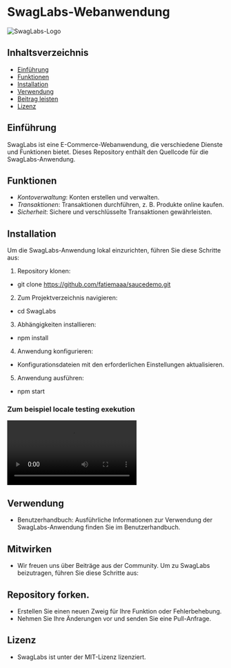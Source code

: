 # SwagLabs-Webanwendung
![SwagLabs-Logo](https://www.saucedemo.com/v1/img/Login_Bot_graphic.png)

## Inhaltsverzeichnis

- [Einführung](#introduction)
- [Funktionen](#features)
- [Installation](#installation)
- [Verwendung](#usage)
- [Beitrag leisten](#contributing)
- [Lizenz](#license)

## Einführung

SwagLabs ist eine E-Commerce-Webanwendung, die verschiedene Dienste und Funktionen bietet. Dieses Repository enthält den Quellcode für die SwagLabs-Anwendung.

## Funktionen

- *Kontoverwaltung*: Konten erstellen und verwalten.
- *Transaktionen*: Transaktionen durchführen, z. B. Produkte online kaufen.
- *Sicherheit*: Sichere und verschlüsselte Transaktionen gewährleisten.

## Installation

Um die SwagLabs-Anwendung lokal einzurichten, führen Sie diese Schritte aus:

1. Repository klonen:
* git clone https://github.com/fatiemaaa/saucedemo.git
2. Zum Projektverzeichnis navigieren:
* cd SwagLabs
3. Abhängigkeiten installieren:
* npm install
4. Anwendung konfigurieren:

* Konfigurationsdateien mit den erforderlichen Einstellungen aktualisieren.
5. Anwendung ausführen:
* npm start

### Zum beispiel locale testing exekution

![Zum beispiel locale testing exekution](execution.mp4)


## Verwendung
* Benutzerhandbuch: Ausführliche Informationen zur Verwendung der SwagLabs-Anwendung finden Sie im Benutzerhandbuch.

## Mitwirken
* Wir freuen uns über Beiträge aus der Community. Um zu SwagLabs beizutragen, führen Sie diese Schritte aus:

## Repository forken.
* Erstellen Sie einen neuen Zweig für Ihre Funktion oder Fehlerbehebung.
* Nehmen Sie Ihre Änderungen vor und senden Sie eine Pull-Anfrage.

## Lizenz
* SwagLabs ist unter der MIT-Lizenz lizenziert.
